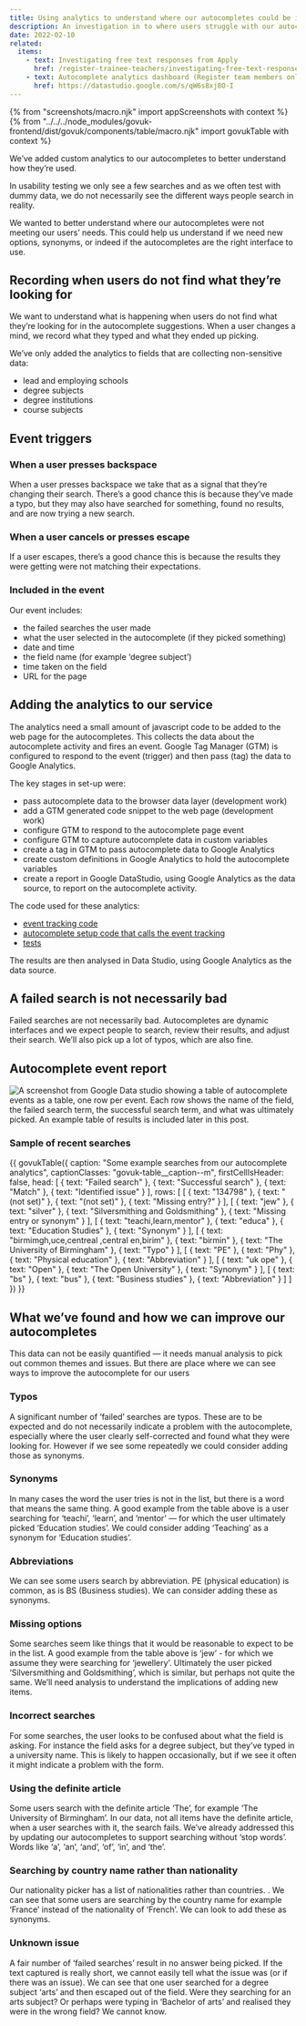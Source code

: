 ```yaml
---
title: Using analytics to understand where our autocompletes could be improved
description: An investigation in to where users struggle with our autocompletes
date: 2022-02-10
related:
  items:
    - text: Investigating free text responses from Apply
      href: /register-trainee-teachers/investigating-free-text-responses-from-apply/
    - text: Autocomplete analytics dashboard (Register team members only)
      href: https://datastudio.google.com/s/qW6s8xj8O-I
---
```

{% from "screenshots/macro.njk" import appScreenshots with context %}
{% from "../../../node_modules/govuk-frontend/dist/govuk/components/table/macro.njk" import govukTable with context %}

We’ve added custom analytics to our autocompletes to better understand how they’re used.

In usability testing we only see a few searches and as we often test with dummy data, we do not necessarily see the different ways people search in reality.

We wanted to better understand where our autocompletes were not meeting our users’ needs. This could help us understand if we need new options, synonyms, or indeed if the autocompletes are the right interface to use.

## Recording when users do not find what they’re looking for

We want to understand what is happening when users do not find what they’re looking for in the autocomplete suggestions. When a user changes a mind, we record what they typed and what they ended up picking.

We’ve only added the analytics to fields that are collecting non-sensitive data:

* lead and employing schools
* degree subjects
* degree institutions
* course subjects

## Event triggers

### When a user presses backspace

When a user presses backspace we take that as a signal that they’re changing their search. There’s a good chance this is because they’ve made a typo, but they may also have searched for something, found no results, and are now trying a new search.

### When a user cancels or presses escape

If a user escapes, there’s a good chance this is because the results they were getting were not matching their expectations.

### Included in the event

Our event includes:

* the failed searches the user made
* what the user selected in the autocomplete (if they picked something)
* date and time
* the field name (for example ‘degree subject’)
* time taken on the field
* URL for the page

## Adding the analytics to our service

The analytics  need a small amount of javascript code to be added to the web page for the autocompletes. This collects the data about the autocomplete activity and fires an event. Google Tag Manager (GTM) is configured to respond to the event (trigger) and then pass (tag) the data to Google&nbsp;Analytics.

The key stages in set-up were:

* pass autocomplete data to the browser data layer (development work)
* add a GTM generated code snippet to the web page (development work)
* configure GTM to respond to the autocomplete page event
* configure GTM to capture autocomplete data in custom variables
* create a tag in GTM to pass autocomplete data to Google Analytics
* create custom definitions in Google Analytics to hold the autocomplete variables
* create a report in Google DataStudio, using Google Analytics as the data source, to report on the autocomplete activity.

The code used for these analytics:

* [event tracking code](https://github.com/DFE-Digital/register-trainee-teachers/blob/main/app/components/form_components/tracker.js)
* [autocomplete setup code that calls the event tracking](https://github.com/DFE-Digital/register-trainee-teachers/blob/main/app/components/form_components/autocomplete/script.js)
* [tests](https://github.com/DFE-Digital/register-trainee-teachers/blob/main/app/webpacker/scripts/tracker.spec.js)

The results are then analysed in Data Studio, using Google Analytics as the data source.

## A failed search is not necessarily bad

Failed searches are not necessarily bad. Autocompletes are dynamic interfaces and we expect people to search, review their results, and adjust their search. We’ll also pick up a lot of typos, which are also fine.

## Autocomplete event report

![A screenshot from Google Data studio showing a table of autocomplete events as a table, one row per event. Each row shows the name of the field, the failed search term, the successful search term, and what was ultimately picked. An example table of results is included later in this post.](1-datastudio-screenshot.png)

### Sample of recent searches

{{ govukTable({
  caption: "Some example searches from our autocomplete analytics",
  captionClasses: "govuk-table__caption--m",
  firstCellIsHeader: false,
  head: [
    {
      text: "Failed search"
    },
    {
      text: "Successful search"
    },
    {
      text: "Match"
    },
    {
      text: "Identified issue"
    }
  ],
  rows: [
    [
      {
        text: "134798"
      },
      {
        text: "(not set)"
      },
      {
        text: "(not set)"
      },
      {
        text: "Missing entry?"
      }
    ],
    [
      {
        text: "jew"
      },
      {
        text: "silver"
      },
      {
        text: "Silversmithing and Goldsmithing"
      },
      {
        text: "Missing entry or synonym"
      }
    ],
    [
      {
        text: "teachi,learn,mentor"
      },
      {
        text: "educa"
      },
      {
        text: "Education Studies"
      },
      {
        text: "Synonym"
      }
    ],
    [
      {
        text: "birmimgh,uce,centreal ,central en,birim"
      },
      {
        text: "birmin"
      },
      {
        text: "The University of Birmingham"
      },
      {
        text: "Typo"
      }
    ],
    [
      {
        text: "PE"
      },
      {
        text: "Phy"
      },
      {
        text: "Physical education"
      },
      {
        text: "Abbreviation"
      }
    ],
    [
      {
        text: "uk ope"
      },
      {
        text: "Open"
      },
      {
        text: "The Open University"
      },
      {
        text: "Synonym"
      }
    ],
    [
      {
        text: "bs"
      },
      {
        text: "bus"
      },
      {
        text: "Business studies"
      },
      {
        text: "Abbreviation"
      }
    ]
  ]
}) }}

## What we’ve found and how we can improve our autocompletes

This data can not be easily quantified — it needs manual analysis to pick out common themes and issues. But there are place where we can see ways to improve the autocomplete for our users

### Typos

A significant number of ‘failed’ searches are typos. These are to be expected and do not necessarily indicate a problem with the autocomplete,  especially where the user clearly self-corrected and found what they were looking for. However if we see some repeatedly we could consider adding those as synonyms.

### Synonyms

In many cases the word the user tries is not in the list, but there is a word that means the same thing. A good example from the table above is a user searching for ‘teachi’, ‘learn’, and ‘mentor’ — for which the user ultimately picked ‘Education studies’. We could consider adding ‘Teaching’ as a synonym for ‘Education studies’.

### Abbreviations

We can see some users search by abbreviation. PE (physical education) is common, as is BS (Business studies). We can consider adding these as synonyms.

### Missing options

Some searches seem like things that it would be reasonable to expect to be in the list. A good example from the table above is ‘jew’ - for which we assume they were searching for ‘jewellery’. Ultimately the user picked ‘Silversmithing and Goldsmithing’, which is similar, but perhaps not quite the same. We’ll need analysis to understand the implications of adding new items.

### Incorrect searches

For some searches, the user looks to be confused about what the field is asking. For instance the field asks for a degree subject, but they’ve typed in a university name. This is likely to happen occasionally, but if we see it often it might indicate a problem with the form.

### Using the definite article

Some users search with the definite article ‘The’, for example ‘The University of Birmingham’. In our data, not all items have the definite article, when a user searches with it, the search fails. We’ve already addressed this by updating our autocompletes to support searching without ‘stop words’. Words like ‘a’, ‘an’, ‘and’, ‘of’, ‘in’, and ‘the’.

### Searching by country name rather than nationality

Our nationality picker has a list of nationalities rather than countries. . We can see that some users are searching by the country name for example ‘France’ instead of the nationality of ‘French’. We can look to add these as synonyms.

### Unknown issue

A fair number of ‘failed searches’ result in no answer being picked. If the text captured is really short, we cannot easily tell what the issue was (or if there was an issue). We can see that  one user searched for a degree subject ‘arts’ and then escaped out of the field. Were they searching for an arts subject? Or perhaps were typing in ‘Bachelor of arts’ and realised they were in the wrong field? We cannot know.
